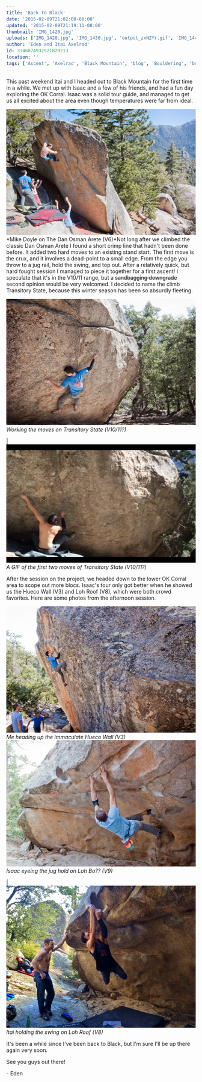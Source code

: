```yaml
---
title: 'Back To Black'
date: '2015-02-09T21:02:00-08:00'
updated: '2015-02-09T21:19:11-08:00'
thumbnail: 'IMG_1420.jpg'
uploads: ['IMG_1420.jpg', 'IMG_1430.jpg', 'output_zxN2Yr.gif', 'IMG_1447.jpg', 'IMG_1476.jpg', 'IMG_5312.JPG']
author: 'Eden and Itai Axelrad'
id: 3346874932921829213
location: ''
tags: ['Ascent', 'Axelrad', 'Black Mountain', 'blog', 'Bouldering', 'boulders', 'California', 'Climbing', 'Eden', 'First', 'Five Ten', 'highball', 'Itai', 'Mountain', 'Rock']
---
```

This past weekend Itai and I headed out to Black Mountain for the first time in a while. We met up with Isaac and a few of his friends, and had a fun day exploring the OK Corral. Isaac was a solid tour guide, and managed to get us all excited about the area even though temperatures were far from ideal.

![image alt](uploads/IMG_1420.jpg)*Mike Doyle on The Dan Osman Arete (V6)*Not long after we climbed the classic Dan Osman Arete I found a short crimp line that hadn't been done before. It added two hard moves to an existing stand start. The first move is the crux, and it involves a dead-point to a small edge. From the edge you throw to a jug rail, hold the swing, and top out. After a relatively quick, but hard fought session I managed to piece it together for a first ascent! I speculate that it's in the V10/11 range, but a ~~sandbagging
downgrade~~ second opinion would be very welcomed. I decided to name the climb Transitory State, because this winter season has been so absurdly fleeting.

![image alt](uploads/IMG_1430.jpg)*Working the moves on Transitory State (V10/11?)*

| ![image alt](uploads/output_zxN2Yr.gif)*A GIF of the first two moves of Transitory State (V10/11?)*

After the session on the project, we headed down to the lower OK Corral area to scope out more blocs. Isaac's tour only got better when he showed us the Hueco Wall (V3) and Loh Roof (V8), which were both crowd favorites. Here are some photos from the afternoon session.

![image alt](uploads/IMG_1447.jpg)*Me heading up the immaculate Hueco Wall (V3)*![image alt](uploads/IMG_1476.jpg)*Isaac eyeing the jug hold on Loh Bo?? (V9)*

| ![image alt](uploads/IMG_5312.JPG)*Itai holding the swing on Loh Roof (V8)*

It's been a while since I've been back to Black, but I'm sure I'll be up there again very soon.

See you guys out there!

\- Eden

